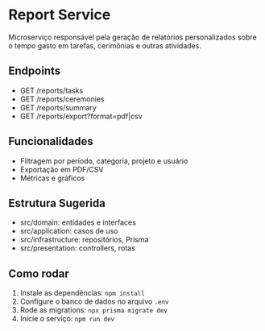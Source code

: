 # Report Service

Microserviço responsável pela geração de relatórios personalizados sobre o tempo gasto em tarefas, cerimônias e outras atividades.

## Endpoints
- GET /reports/tasks
- GET /reports/ceremonies
- GET /reports/summary
- GET /reports/export?format=pdf|csv

## Funcionalidades
- Filtragem por período, categoria, projeto e usuário
- Exportação em PDF/CSV
- Métricas e gráficos

## Estrutura Sugerida
- src/domain: entidades e interfaces
- src/application: casos de uso
- src/infrastructure: repositórios, Prisma
- src/presentation: controllers, rotas

## Como rodar
1. Instale as dependências: `npm install`
2. Configure o banco de dados no arquivo `.env`
3. Rode as migrations: `npx prisma migrate dev`
4. Inicie o serviço: `npm run dev`

